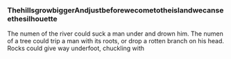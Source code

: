 ### ThehillsgrowbiggerAndjustbeforewecometotheislandwecanseethesilhouette
 The numen of the river could suck a man under and drown him. The numen of a tree could trip a man with its roots, or drop a rotten branch on his head. Rocks could give way underfoot, chuckling with 